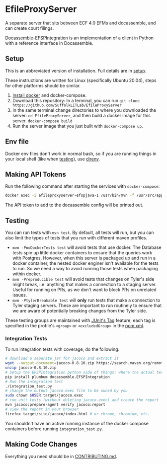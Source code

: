 # EfileProxyServer

A separate server that sits between ECF 4.0 EFMs and docassemble, and can create court filings.

[Docassemble-EFSPIntegration](https://github.com/SuffolkLITLab/docassemble-EFSPIntegration/) is an implementation of a client in Python with a reference interface in Docassemble.

## Setup

This is an abbreviated version of installation. Full details are in [setup](docs/setup.md).

These instructions are written for Linux (specifically Ubuntu 20.04), steps for other platforms should be similar.

1. [Install docker](https://docs.docker.com/engine/install/) and docker-compose.
2. Download this repository: In a terminal, you can run `git clone https://github.com/SuffolkLITLab/EfileProxyServer`
3. In the same terminal change directories to where you downloaded the server: `cd EfileProxyServer`, and then build a docker image for this server. `docker-compose build`
4. Run the server image that you just built with `docker-compose up`.

## Env file

Docker env files don't work in normal bash, so if you are running things in your local shell (like when [testing](#testing)), use [direnv](https://direnv.net).

## Making API Tokens

Run the following command after starting the services with `docker-compose`:

```bash
docker exec -i efileproxyserver-efspjava-1 /usr/bin/mvn -f /usr/src/app/pom.xml exec:java@LoginDatabase -Dexec.args="servername true true"
```

The API token to add to the docassemble config will be printed out.

## Testing

You can run tests with `mvn test`. By default, all tests will run, but you can also limit the types of tests that you run with different maven profiles.

* `mvn -PnoDockerTests test` will avoid tests that use docker. The Database tests spin up little docker containers to ensure that the queries work with Postgres. However, when this server is packaged up and run in a docker container, the nested docker enginer isn't available for the tests to run. So we need a way to avoid running those tests when packaging within docker.
* `mvn -Preproducible test` will avoid tests that changes on Tyler's side might break, i.e. anything that makes a connection to a staging server. Useful for running on PRs, as we don't want to block PRs on unrelated issues.
* `mvn -PtylerBreakable test` will **only** run tests that make a connection to Tyler staging servers. These are important to run routinely to ensure that we are aware of potentially breaking changes from the Tyler side.

These testing groups are maintained with [JUnit's Tag](https://junit.org/junit5/docs/current/user-guide/#writing-tests-tagging-and-filtering) feature; each tag is specified in the profile's `<group>` or `<excludedGroup>` in the [pom.xml](pom.xml).

### Integration Tests

To run integration tests with coverage, do the following:

```bash
# download a separate jar for jacoco and extract it
wget --output-document=jacoco-0.8.10.zip https://search.maven.org/remotecontent?filepath=org/jacoco/jacoco/0.8.10/jacoco-0.8.10.zip
unzip jacoco-0.8.10.zip
# Setup the EFSPIntegration python side of things; where the actual tests are
pip install plumbum docassemble.EFSPIntegration
# Run the integration test
./integration_test.py
# change the output jacoco.exec file to be owned by you
sudo chown $USER target/jacoco.exec
# run unit tests (without deleting jacoco.exec) and create the report
mvn jacoco:prepare-agent verify jacoco:report
# view the report in your browser
firefox target/site/jacoco/index.html # or chrome, chromium, etc.
```

You shouldn't have an active running instance of the docker compose containers before running `integration_test.py`.

## Making Code Changes

Everything you need should be in [CONTRIBUTING.md](CONTRIBUTING.md).

